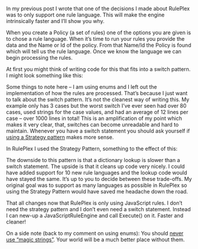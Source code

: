 
In my previous post I wrote that one of the decisions I made about RulePlex was to only support one rule language. This will make the engine intrinsically faster and I’ll show you why.

When you create a Policy (a set of rules) one of the options you are given is to chose a rule language. When it’s time to run your rules you provide the data and the Name or Id of the policy. From that Name/Id the Policy is found which will tell us the rule language. Once we know the language we can begin processing the rules.

At first you might think of writing code for this that fits into a switch pattern. I might look something like this:

<script src="https://gist.github.com/rushfrisby/46e42ade6fbe1ef5e179.js"></script>

Some things to note here – I am using enums and I left out the implementation of how the rules are processed. That’s because I just want to talk about the switch pattern. It’s not the cleanest way of writing this. My example only has 3 cases but the worst switch I’ve ever seen had over 80 cases, used strings for the case values, and had an average of 12 lines per case – over 1000 lines in total! This is an amplification of my point which makes it very clear, that, switches can become unreadable and hard to maintain. Whenever you have a switch statement you should ask yourself if [using a Strategy pattern](http://blogs.microsoft.co.il/gilf/2009/11/22/applying-strategy-pattern-instead-of-using-switch-statements/) makes more sense.

In RulePlex I used the Strategy Pattern, something to the effect of this:  
<script src="https://gist.github.com/rushfrisby/8368c0393accbee4cd97.js"></script>

The downside to this pattern is that a dictionary lookup is slower than a switch statement. The upside is that it cleans up code very nicely. I could have added support for 10 new rule languages and the lookup code would have stayed the same. It’s up to you to decide between these trade-offs. My original goal was to support as many languages as possible in RulePlex so using the Strategy Pattern would have saved me headache down the road.

That all changes now that RulePlex is only using JavaScript rules. I don’t need the strategy pattern and I don’t even need a switch statement. Instead I can new-up a JavaScriptRuleEngine and call Execute() on it. Faster and cleaner!

On a side note (back to my comment on using enums): You should [never use “magic strings”](http://stackoverflow.com/a/9501967/266804). Your world will be a much better place without them.


